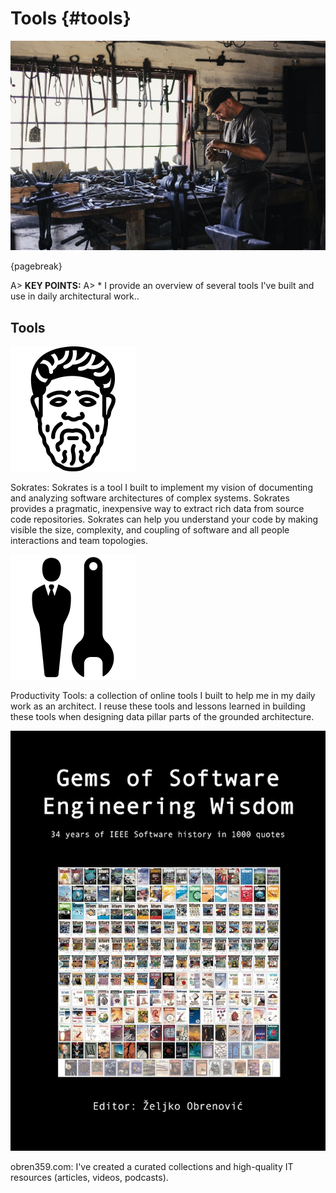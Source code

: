 

# Tools {#tools}


![](assets/images/arch/adult-gfd09399f9_1920.jpg)


{pagebreak}

A> **KEY POINTS:**
A> * I provide an overview of several tools I've built and use in daily architectural work..




## Tools





![](assets/images/books/sokrates.png)

Sokrates: Sokrates is a tool I built to implement my vision of documenting and analyzing software architectures of complex systems.
Sokrates provides a pragmatic, inexpensive way to extract rich data from source code repositories.
Sokrates can help you understand your code by making visible the size, complexity, and coupling of software and all people interactions and team topologies.









![](assets/images/books/productivity_tools.png)

Productivity Tools: a collection of online tools I built to help me in my daily work as an architect. I reuse these tools and lessons learned in building these tools when designing data pillar parts of the grounded architecture.









![](assets/images/arch/obren359.jpeg)

obren359.com: I've created a curated collections and high-quality IT resources (articles, videos, podcasts).










